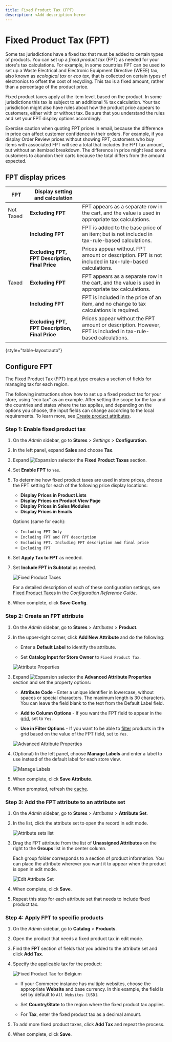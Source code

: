 ```yaml
---
title: Fixed Product Tax (FPT)
description: <Add description here>
---
```

# Fixed Product Tax (FPT)

Some tax jurisdictions have a fixed tax that must be added to certain types of products. You can set up a _fixed product tax_ (FPT) as needed for your store's tax calculations. For example, in some countries FPT can be used to set up a Waste Electrical and Electronic Equipment Directive (WEEE) tax, also known as _ecological tax_ or _eco tax_, that is collected on certain types of electronics to offset the cost of recycling. This tax is a fixed amount, rather than a percentage of the product price.

Fixed product taxes apply at the item level, based on the product. In some jurisdictions this tax is subject to an additional % tax calculation. Your tax jurisdiction might also have rules about how the product price appears to customers, either with or without tax. Be sure that you understand the rules and set your FPT display options accordingly.

Exercise caution when quoting FPT prices in email, because the difference in price can affect customer confidence in their orders. For example, if you display Order Review prices without showing FPT, customers who buy items with associated FPT will see a total that includes the FPT tax amount, but without an itemized breakdown. The difference in price might lead some customers to abandon their carts because the total differs from the amount expected.

## FPT display prices

|FPT|Display setting and calculation| |
|--- |--- |---|
|Not Taxed|**Excluding FPT**|FPT appears as a separate row in the cart, and the  value is used in appropriate tax calculations.|
| |**Including FPT**|FPT is added to the base price of an item; but is not included in tax-rule-based calculations.|
| |**Excluding FPT, FPT Description, Final Price**|Prices appear without FPT amount or description. FPT is not included in tax-rule-based calculations.|
|Taxed|**Excluding FPT**|FPT appears as a separate row in the cart, and the  value is used in appropriate tax calculations.|
| |**Including FPT**|FPT is included in the price of an item, and no change to tax calculations is required.|
| |**Excluding FPT, FPT Description, Final Price**|Prices appear without the FPT amount or description. However, FPT is included in tax-rule-based calculations.|

{style="table-layout:auto"}

## Configure FPT

The Fixed Product Tax (FPT) [input type](../catalog/attributes-input-types.md) creates a section of fields for managing tax for each region.

The following instructions show how to set up a fixed product tax for your store, using "eco tax" as an example. After setting the scope for the tax and the countries and states where the tax applies, and depending on the options you choose, the input fields can change according to the local requirements. To learn more, see [Create product attributes](../catalog/attribute-product-create.md).

### Step 1: Enable fixed product tax

1. On the _Admin_ sidebar, go to **Stores** > _Settings_ > **Configuration**.

1. In the left panel, expand **Sales** and choose **Tax**.

1. Expand ![Expansion selector](../assets/icon-display-expand.png) the **Fixed Product Taxes** section.

1. Set **Enable FPT** to `Yes`.

1. To determine how fixed product taxes are used in store prices, choose the FPT setting for each of the following price display locations:

   - **Display Prices in Product Lists**
   - **Display Prices on Product View Page**
   - **Display Prices in Sales Modules**
   - **Display Prices in Emails**

   Options (same for each):

   - `Including FPT Only`
   - `Including FPT and FPT description`
   - `Excluding FPT. Including FPT description and final price`
   - `Excluding FPT`

1. Set **Apply Tax to FPT** as needed.

1. Set **Include FPT in Subtotal** as needed.

   ![Fixed Product Taxes](../configuration-reference/sales/assets/tax-fixed-product-taxes.png)<!-- zoom -->

   For a detailed description of each of these configuration settings, see [Fixed Product Taxes](https://docs.magento.com/user-guide/configuration/sales/tax.html#fixed-product-taxes) in the _Configuration Reference Guide_.

1. When complete, click **Save Config**.

### Step 2: Create an FPT attribute

1. On the _Admin_ sidebar, go to **Stores** > _Attributes_ > **Product**.

1. In the upper-right corner, click **Add New Attribute** and do the following:

   - Enter a **Default Label** to identify the attribute.

   - Set **Catalog Input for Store Owner** to `Fixed Product Tax`.

   ![Attribute Properties](./assets/tax-fpt-attribute-properties.png)<!-- zoom -->

1. Expand ![Expansion selector](../assets/icon-display-expand.png) the **Advanced Attribute Properties** section and set the property options:

   - **Attribute Code** - Enter a unique identifier in lowercase, without spaces or special characters. The maximum length is 30 characters. You can leave the field blank to the text from the Default Label field.

   - **Add to Column Options** - If you want the FPT field to appear in the [grid](../catalog/products.md), set to `Yes`.

   - **Use in Filter Options** - If you want to be able to [filter](../getting-started/admin-workspace.md) products in the grid based on the value of the FPT field, set to `Yes`.

   ![Advanced Attribute Properties](./assets/tax-fpt-advanced-attribute-properties.png)<!-- zoom -->

1. (Optional) In the left panel, choose **Manage Labels** and enter a label to use instead of the default label for each store view.

   ![Manage Labels](./assets/attribute-new-manage-labels.png)<!-- zoom -->

1. When complete, click **Save Attribute**.

1. When prompted, refresh the [cache](https://docs.magento.com/user-guide/system/cache-management.html).

### Step 3: Add the FPT attribute to an attribute set

1. On the _Admin_ sidebar, go to **Stores** > _Attributes_ > **Attribute Set**.

1. In the list, click the attribute set to open the record in edit mode.

   ![Attribute sets list](./assets/attribute-sets-list.png)<!-- zoom -->

1. Drag the FPT attribute from the list of **Unassigned Attributes** on the right to the **Groups** list in the center column.

   Each group folder corresponds to a section of product information. You can place the attribute wherever you want it to appear when the product is open in edit mode.

   ![Edit Attribute Set](./assets/tax-fpt-attribute-set-drag.png)<!-- zoom -->

1. When complete, click **Save**.

1. Repeat this step for each attribute set that needs to include fixed product tax.

### Step 4: Apply FPT to specific products

1. On the _Admin_ sidebar, go to **Catalog** > **Products**.

1. Open the product that needs a fixed product tax in edit mode.

1. Find the **FPT** section of fields that you added to the attribute set and click **Add Tax**.

1. Specify the applicable tax for the product:

   ![Fixed Product Tax for Belgium](./assets/tax-product-fpt-belgium.png)<!-- zoom -->

   - If your Commerce instance has multiple websites, choose the appropriate **Website** and base currency. In this example, the field is set by default to `All Websites [USD]`.

   - Set **Country/State** to the region where the fixed product tax applies.

   - For **Tax**, enter the fixed product tax as a decimal amount.

1. To add more fixed product taxes, click **Add Tax** and repeat the process.

1. When complete, click **Save**.

